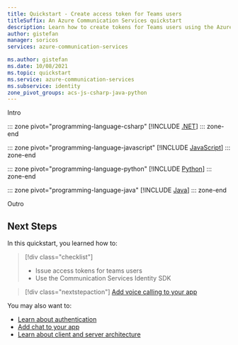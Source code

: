 ```yaml
---
title: Quickstart - Create access token for Teams users
titleSuffix: An Azure Communication Services quickstart
description: Learn how to create tokens for Teams users using the Azure Communication Services Identity SDK.
author: gistefan
manager: soricos
services: azure-communication-services

ms.author: gistefan
ms.date: 10/08/2021
ms.topic: quickstart
ms.service: azure-communication-services
ms.subservice: identity
zone_pivot_groups: acs-js-csharp-java-python
---
```


Intro 

::: zone pivot="programming-language-csharp"
[!INCLUDE [.NET](./includes/create_teams_access_token-net.md)]
::: zone-end

::: zone pivot="programming-language-javascript"
[!INCLUDE [JavaScript](./includes/create_teams_access_token-js.md)]
::: zone-end

::: zone pivot="programming-language-python"
[!INCLUDE [Python](./includes/create_teams_access_token-python.md)]
::: zone-end

::: zone pivot="programming-language-java"
[!INCLUDE [Java](./includes/create_teams_access_token-java.md)]
::: zone-end

Outro

## Next Steps

In this quickstart, you learned how to:

> [!div class="checklist"]
> * Issue access tokens for teams users
> * Use the Communication Services Identity SDK


> [!div class="nextstepaction"]
> [Add voice calling to your app](./voice-video-calling/getting-started-with-calling.md)

You may also want to:

 - [Learn about authentication](../concepts/authentication.md)
 - [Add chat to your app](./chat/get-started.md)
 - [Learn about client and server architecture](../concepts/client-and-server-architecture.md)